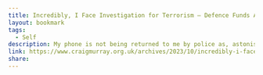 ```yaml
---
title: Incredibly, I Face Investigation for Terrorism – Defence Funds Appeal
layout: bookmark
tags:
  - Self
description: My phone is not being returned to me by police as, astonishingly, I am now formally under investigation for terrorism. Whether this relates to support for Palestine or for Wikileaks has currently not
link: https://www.craigmurray.org.uk/archives/2023/10/incredibly-i-face-investigation-for-terrorism-defence-funds-appeal/
share:
---
```


